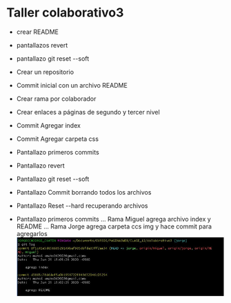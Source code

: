 # Taller colaborativo3

* crear README 
* pantallazos revert
* pantallazo git reset --soft
* Crear un repositorio 
* Commit inicial con un archivo README
* Crear rama por colaborador
* Crear enlaces a páginas de segundo y tercer nivel
* Commit Agregar index
* Commit Agregar carpeta css
* Pantallazo primeros commits
* Pantallazo revert
* Pantallazo git reset --soft
* Pantallazo Commit borrando todos los archivos 
* Pantallazo Reset --hard  recuperando archivos


* Pantallazo primeros commits
... Rama Miguel agrega archivo index y README 
... Rama Jorge agrega carpeta ccs img y hace commit para agregarlos
![alt text](https://github.com/JorgeCuatin/colaborativo3/blob/jorge/img/Captura1.JPG?raw=true "Creando carpetas y archivos")